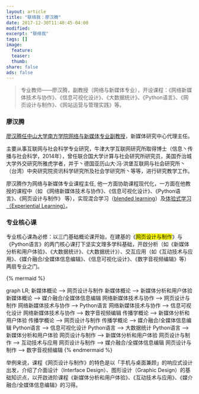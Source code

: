 ```yaml
---
layout: article
title: "联络我：廖汉腾"
date: 2017-12-30T11:40:45-04:00
modified:
excerpt: "联络我"
tags: []
image: 
  feature: 
  teaser:
  thumb:
share: false
ads: false
---
```

> 专业教师——廖汉腾，副教授（网络与新媒体专业），开设课程：《网络新媒体技术与协作》、《信息可视化设计》、《大数据统计》、《Python语言》、《网页设计与制作》、《网站运营与管理实践》等。


### 廖汉腾

[廖汉腾任中山大学南方学院网络与新媒体专业副教授](http://wcy.nfu.edu.cn/zh/学院概况/师资队伍/廖汉腾/)，新媒体研究中心代理主任。

主要从事互联网与社会科学专业研究，牛津大学互联网研究所取得博士（信息丶传播与社会科学，2014年），曾任联合国大学计算与社会研究所研究员，美国乔治城大学外交研究所雅虎学者，并于丶德国亚历山大·冯·洪堡互联网与社会研究所丶（台湾）中央研究院资讯科学研究所及社会学研究所丶等等，进行研究教学工作。 


廖汉腾作为网络与新媒体专业课程主任, 他一方面协助课程现代化，一方面在他教授的课程中（如 《网络新媒体技术与协作》、《信息可视化设计》、《Python语言》、《网页设计与制作》 等），实现混合学习（[blended learning](https://en.wikipedia.org/wiki/Blended_learning)）及[体验式学习（Experiential Learning）](https://en.wikipedia.org/wiki/Experiential_learning)。 


### 专业核心课
专业核心课為必修：以三门基础概论课开始，在建基的《<span  style="background-color:yellow;">网页设计与制作</span>》与《Python语言》的两门核心课打下坚实文理多学科基础，开啟分析（如《新媒体分析和用户体验》、《大数据统计》、《大数据统计》）、交互应用（如《互动技术与应用》、《媒介融合/全媒体信息编辑》、《信息可视化设计》、《数字音视频编辑》等）两扇专业之门。

<style>
#网页设计与制作 > g > g > * {
    color: darkblue;
    font-weight: bolder;
    font-family: sans-serif;
    word-wrap: break-word;
    white-space: pre-wrap !important;
}
#网页设计与制作 > rect {
	fill: yellow !important;
}

</style>
{% mermaid %}

graph LR;
新媒体概论 --> 网页设计与制作
新媒体概论 --> 新媒体分析和用户体验
新媒体概论 --> 媒介融合/全媒体信息编辑
网络新媒体技术与协作 --> 网页设计与制作
网络新媒体技术与协作 --> Python语言
网络新媒体技术与协作 --> 信息可视化设计
网络新媒体技术与协作 --> 数字音视频编辑
传播学概论 --> 新媒体分析和用户体验
传播学概论 --> 网页设计与制作
传播学概论 --> 媒介融合/全媒体信息编辑
Python语言 --> 信息可视化设计
Python语言 --> 大数据统计
Python语言 --> 新媒体分析和用户体验
网页设计与制作 --> 新媒体分析和用户体验
网页设计与制作 --> 互动技术与应用
网页设计与制作 --> 媒介融合/全媒体信息编辑
网页设计与制作 --> 数字音视频编辑
{% endmermaid %}



举例来说，课程《网页设计与制作》的特色是以「手机与桌面兼顾」的响应式设计出发，介绍了介面设计（Interface Design）、图形设计（Graphic Design）的基础知识点，以开啟进阶课程《新媒体分析和用户体验》、《互动技术与应用》、《媒介融合/全媒体信息编辑》的习得。

